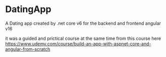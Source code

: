 # DatingApp
A Dating app created by .net core v6 for the backend 
and frontend angular v16 

it was a guided and prictical course at the same time from this course here 
 <br />
https://www.udemy.com/course/build-an-app-with-aspnet-core-and-angular-from-scratch
